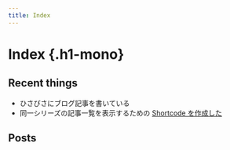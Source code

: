 ```yaml
---
title: Index
---
```


# <span>Index</span> {.h1-mono}

## Recent things
- ひさびさにブログ記事を書いている
- 同一シリーズの記事一覧を表示するための [Shortcode を作成した](https://tbsmcd.net/post/series-list/)

## Posts
